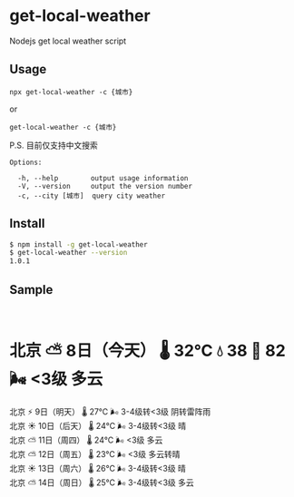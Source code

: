 # get-local-weather
Nodejs get local weather script

## Usage

`npx get-local-weather -c {城市}`

or

`get-local-weather -c {城市}`

P.S. 目前仅支持中文搜索

```
Options:

  -h, --help        output usage information
  -V, --version     output the version number
  -c, --city [城市]  query city weather
```

## Install
```bash
$ npm install -g get-local-weather
$ get-local-weather --version
1.0.1
```

    
## Sample     
<br/>

北京 ⛅️ 8日（今天）  🌡️ 32℃  💧 38  💨 82  🌬 <3级 多云    
===================================================    
北京 ⚡️ 9日（明天）  🌡️ 27℃  🌬 3-4级转<3级 阴转雷阵雨    
北京 ☀️ 10日（后天）  🌡️ 24℃  🌬 3-4级转<3级 晴    
北京 ⛅️ 11日（周四）  🌡️ 24℃  🌬 <3级 多云    
北京 ⛅️ 12日（周五）  🌡️ 23℃  🌬 <3级 多云转晴    
北京 ☀️ 13日（周六）  🌡️ 26℃  🌬 3-4级转<3级 晴    
北京 ⛅️ 14日（周日）  🌡️ 25℃  🌬 3-4级转<3级 多云    